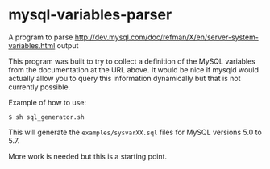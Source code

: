 # mysql-variables-parser
A program to parse http://dev.mysql.com/doc/refman/X/en/server-system-variables.html output

This program was built to try to collect a definition of the MySQL
variables from the documentation at the URL above.  It would be nice if mysqld would
actually allow you to query this information dynamically but that is not currently possible.

Example of how to use:

```
$ sh sql_generator.sh 
```

This will generate the `examples/sysvarXX.sql` files for MySQL versions 5.0 to 5.7.

More work is needed but this is a starting point.
